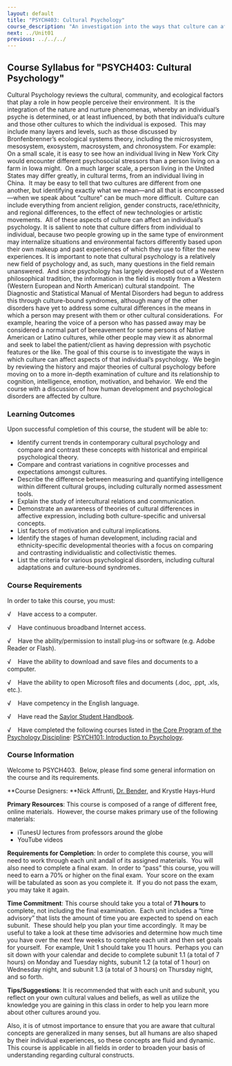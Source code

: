 ```yaml
---
layout: default
title: "PSYCH403: Cultural Psychology"
course_description: "An investigation into the ways that culture can affect aspects of an individual’s psychology."
next: ../Unit01
previous: ../../../
---
```

Course Syllabus for "PSYCH403: Cultural Psychology"
---------------------------------------------------

Cultural Psychology reviews the cultural, community, and ecological
factors that play a role in how people perceive their environment.  It
is the integration of the nature and nurture phenomenas, whereby an
individual’s psyche is determined, or at least influenced, by both that
individual’s culture and those other cultures to which the individual is
exposed.  This may include many layers and levels, such as those
discussed by Bronfenbrenner’s ecological systems theory, including the
microsystem, mesosystem, exosystem, macrosystem, and chronosystem. For
example: On a small scale, it is easy to see how an individual living in
New York City would encounter different psychosocial stressors than a
person living on a farm in Iowa might.  On a much larger scale, a person
living in the United States may differ greatly, in cultural terms, from
an individual living in China.  It may be easy to tell that two cultures
are different from one another, but identifying exactly what we mean—and
all that is encompassed—when we speak about “culture” can be much more
difficult.  Culture can include everything from ancient religion, gender
constructs, race/ethnicity, and regional differences, to the effect of
new technologies or artistic movements.  All of these aspects of culture
can affect an individual’s psychology. It is salient to note that
culture differs from individual to individual, because two people
growing up in the same type of environment may internalize situations
and environmental factors differently based upon their own makeup and
past experiences of which they use to filter the new experiences. It is
important to note that cultural psychology is a relatively new field of
psychology and, as such, many questions in the field remain unanswered. 
And since psychology has largely developed out of a Western
philosophical tradition, the information in the field is mostly from a
Western (Western European and North American) cultural standpoint.  The
Diagnostic and Statistical Manual of Mental Disorders had begun to
address this through culture-bound syndromes, although many of the other
disorders have yet to address some cultural differences in the means in
which a person may present with them or other cultural considerations. 
For example, hearing the voice of a person who has passed away may be
considered a normal part of bereavement for some persons of Native
American or Latino cultures, while other people may view it as abnormal
and seek to label the patient/client as having depression with psychotic
features or the like. The goal of this course is to investigate the ways
in which culture can affect aspects of that individual’s psychology.  We
begin by reviewing the history and major theories of cultural psychology
before moving on to a more in-depth examination of culture and its
relationship to cognition, intelligence, emotion, motivation, and
behavior.  We end the course with a discussion of how human development
and psychological disorders are affected by culture.

### Learning Outcomes

Upon successful completion of this course, the student will be able
to:  
  

-   <span dir="LTR">Identify current trends in contemporary cultural
    psychology and compare and contrast these concepts with historical
    and empirical psychological theory.</span>
-   <span dir="LTR">Compare and contrast variations in cognitive
    processes and expectations amongst cultures.</span>
-   <span dir="LTR">Describe the difference between measuring and
    quantifying intelligence within different cultural groups, including
    culturally normed assessment tools.</span>
-   <span dir="LTR">Explain the study of intercultural relations and
    communication. </span>
-   <span dir="LTR">Demonstrate an awareness of theories of cultural
    differences in affective expression, including both culture-specific
    and universal concepts.</span>
-   <span dir="LTR">List factors of motivation and cultural
    implications. </span>
-   <span dir="LTR">Identify the stages of human development, including
    racial and ethnicity-specific developmental theories with a focus on
    comparing and contrasting individualistic and collectivistic themes.
    </span>
-   <span dir="LTR">List the criteria for various psychological
    disorders, including cultural adaptations and culture-bound
    syndromes. </span>

### Course Requirements

In order to take this course, you must:  
  
 <span dir="LTR">√    Have access to a computer.</span>  
  
 <span dir="LTR">√    Have continuous broadband Internet
access.</span>  
  
 <span dir="LTR">√    Have the ability/permission to install plug-ins or
software (e.g. Adobe Reader or Flash).</span>  
  
 <span dir="LTR">√    Have the ability to download and save files and
documents to a computer.</span>  
  
 <span dir="LTR">√    Have the ability to open Microsoft files and
documents (.doc, .ppt, .xls, etc.).</span>  
  
 <span dir="LTR">√    Have competency in the English language.</span>  
  
 √    Have read the [Saylor Student
Handbook](http://www.saylor.org/site/wp-content/uploads/2012/05/Saylor-StudentHandbook.pdf).  
  
 <span dir="LTR">√    Have completed the following courses listed in
</span>[the Core Program of the Psychology
Discipline](http://www.saylor.org/majors/psychology/): [PSYCH101:
Introduction to Psychology](http://www.saylor.org/courses/psych101/).

### Course Information

Welcome to PSYCH403.  Below, please find some general information on the
course and its requirements.

**Course Designers: **Nick Affrunti, [Dr.
Bender,](http://www.saylor.org/faculty-a-g/#DrBender) and Krystle
Hays-Hurd

**Primary Resources**: This course is composed of a range of different
free, online materials.  However, the course makes primary use of the
following materials:

-   <span dir="LTR">iTunesU lectures from professors around the
    globe</span>
-   <span dir="LTR">YouTube videos </span>

**Requirements for Completion**: In order to complete this course, you
will need to work through each unit andall of its assigned materials. 
You will also need to complete a final exam.  In order to “pass” this
course, you will need to earn a 70% or higher on the final exam.  Your
score on the exam will be tabulated as soon as you complete it.  If you
do not pass the exam, you may take it again.

**Time Commitment**: This course should take you a total of **71 hours**
to complete, not including the final examination.  Each unit includes a
“time advisory” that lists the amount of time you are expected to spend
on each subunit.  These should help you plan your time accordingly.  It
may be useful to take a look at these time advisories and determine how
much time you have over the next few weeks to complete each unit and
then set goals for yourself.  For example, Unit 1 should take you 11
hours.  Perhaps you can sit down with your calendar and decide to
complete subunit 1.1 (a total of 7 hours) on Monday and Tuesday nights,
subunit 1.2 (a total of 1 hour) on Wednesday night, and subunit 1.3 (a
total of 3 hours) on Thursday night, and so forth.

**Tips/Suggestions**: It is recommended that with each unit and subunit,
you reflect on your own cultural values and beliefs, as well as utilize
the knowledge you are gaining in this class in order to help you learn
more about other cultures around you. 

Also, it is of utmost importance to ensure that you are aware that
cultural concepts are generalized in many senses, but all humans are
also shaped by their individual experiences, so these concepts are fluid
and dynamic.  This course is applicable in all fields in order to
broaden your basis of understanding regarding cultural constructs.
